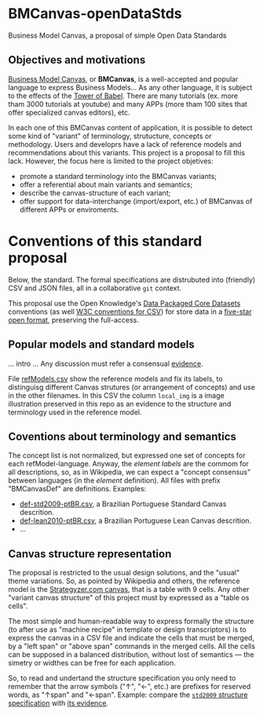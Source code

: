 # BMCanvas-openDataStds
Business Model Canvas, a proposal of simple Open Data Standards


## Objectives and motivations
[Business Model Canvas](https://en.wikipedia.org/wiki/Business_Model_Canvas), or **BMCanvas**, is a well-accepted and popular language to express Business Models... As any other language, it is subject to the effects of the [Tower of Babel](https://en.wikipedia.org/wiki/Tower_of_Babel). There are many tutorials (ex. more tham 3000 tutorials at youtube) and many APPs (more tham 100 sites that offer specialized canvas editors), etc.

In each one of this BMCanvas content of application, it is possible to detect some kind of "variant" of terminology, strutucture, concepts or methodology. Users and developrs have a lack of reference models and recommendations about this variants. This project is a proposal to fill this lack. However, the focus here is limited to the project objetives:

* promote a standard terminology into the BMCanvas variants;
* offer a referential about main variants and semantics;
* describe the canvas-structure of each variant;
* offer support for data-interchange (import/export, etc.) of BMCanvas of different APPs or enviroments.

# Conventions of this standard proposal
Below, the standard. The formal specifications are distrubuted into (friendly) CSV and JSON files, all in a collaborative `git` context.

This proposal use the Open Knowledge's [Data Packaged Core Datasets](https://github.com/datasets) conventions (as well [W3C conventions for CSV](http://www.w3.org/TR/tabular-data-model/)) for store data in a [five-star open format](http://5stardata.info/en/), preserving the full-access. 


## Popular models and standard models
... intro ... Any discussion must refer a consensual [evidence](./data/evidence).

File [refModels.csv](./data/refModels.csv) show the reference models and fix its labels, to distinguisg different Canvas strutures (or arrangement of concepts) and use in the other filenames. In this CSV the column `local_img` is a image illustration preserved in this repo as an evidence to the structure and terminology used in the reference model.

## Coventions about terminology and semantics

The concept list is not normalized, but expressed one set of concepts for each refModel-language. Anyway, the *element labels* are the commom for all descriptions, so, as in Wikipedia, we can expect a "concept consensus" between languages (in the *element* definition). All files with prefix "BMCanvasDef" are definitions.  Examples:

* [def-std2009-ptBR.csv](./data/def-lean2010-ptBR.csv), a Brazilian Portuguese Standard Canvas descrition.
* [def-lean2010-ptBR.csv](./data/def-lean2010-ptBR.csv),  a Brazilian Portuguese Lean Canvas descrition.
* ...

## Canvas structure representation
The proposal is restricted to the usual design solutions, and the "usual" theme variations. So, as pointed by Wikipedia and others, the reference model is the [Strategyzer.com canvas](https://commons.wikimedia.org/wiki/File:Business_Model_Canvas.png), that is a table with 9 cells. Any other "variant canvas structure" of this project must by expressed as a "table os cells".

The most simple and human-readable way to express formally the structure (to after use as "machine recipe" in template or design transcriptors) is to express the canvas in a CSV file and indicate the cells that must be merged, by a "left span" or "above span" commands in the merged cells. All the cells can be supposed in a balanced distribution, without lost of semantics &mdash; the simetry or widthes can be free for each application.

So, to read and undertand the structure specification you only need to remember that the arrow symbols ("↑", "←", etc.) are prefixes for reserved words, as "↑span" and "←span". Example: compare the  [`std2009` structure specification](./data/strut-std2009.csv) with [its evidence](./data/evidence/std2009.png).

